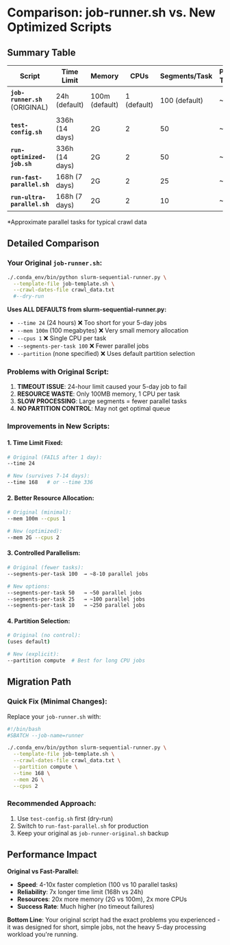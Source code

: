 # Comparison: job-runner.sh vs. New Optimized Scripts

## Summary Table

| Script | Time Limit | Memory | CPUs | Segments/Task | Parallel Tasks* | Key Features |
|--------|-----------|---------|------|---------------|----------------|--------------|
| **`job-runner.sh`** (ORIGINAL) | 24h (default) | 100m (default) | 1 (default) | 100 (default) | ~8-10 | Basic, minimal config |
| **`test-config.sh`** | 336h (14 days) | 2G | 2 | 50 | ~50 | Safe testing, dry-run |
| **`run-optimized-job.sh`** | 336h (14 days) | 2G | 2 | 50 | ~50 | Reliability-focused |
| **`run-fast-parallel.sh`** | 168h (7 days) | 2G | 2 | 25 | ~100 | Balanced speed/safety |
| **`run-ultra-parallel.sh`** | 168h (7 days) | 2G | 2 | 10 | ~250 | Maximum speed |

*Approximate parallel tasks for typical crawl data

## Detailed Comparison

### Your Original `job-runner.sh`:
```bash
./.conda_env/bin/python slurm-sequential-runner.py \
  --template-file job-template.sh \
  --crawl-dates-file crawl_data.txt 
  #--dry-run
```

**Uses ALL DEFAULTS from slurm-sequential-runner.py:**
- `--time 24` (24 hours) ❌ Too short for your 5-day jobs
- `--mem 100m` (100 megabytes) ❌ Very small memory allocation  
- `--cpus 1` ❌ Single CPU per task
- `--segments-per-task 100` ❌ Fewer parallel jobs
- `--partition` (none specified) ❌ Uses default partition selection

### Problems with Original Script:
1. **TIMEOUT ISSUE**: 24-hour limit caused your 5-day job to fail
2. **RESOURCE WASTE**: Only 100MB memory, 1 CPU per task
3. **SLOW PROCESSING**: Large segments = fewer parallel tasks
4. **NO PARTITION CONTROL**: May not get optimal queue

### Improvements in New Scripts:

#### 1. **Time Limit Fixed**:
```bash
# Original (FAILS after 1 day):
--time 24

# New (survives 7-14 days):
--time 168   # or --time 336
```

#### 2. **Better Resource Allocation**:
```bash
# Original (minimal):
--mem 100m --cpus 1

# New (optimized):
--mem 2G --cpus 2
```

#### 3. **Controlled Parallelism**:
```bash
# Original (fewer tasks):
--segments-per-task 100  → ~8-10 parallel jobs

# New options:
--segments-per-task 50   → ~50 parallel jobs
--segments-per-task 25   → ~100 parallel jobs  
--segments-per-task 10   → ~250 parallel jobs
```

#### 4. **Partition Selection**:
```bash
# Original (no control):
(uses default)

# New (explicit):
--partition compute  # Best for long CPU jobs
```

## Migration Path

### Quick Fix (Minimal Changes):
Replace your `job-runner.sh` with:
```bash
#!/bin/bash
#SBATCH --job-name=runner

./.conda_env/bin/python slurm-sequential-runner.py \
  --template-file job-template.sh \
  --crawl-dates-file crawl_data.txt \
  --partition compute \
  --time 168 \
  --mem 2G \
  --cpus 2
```

### Recommended Approach:
1. Use `test-config.sh` first (dry-run)
2. Switch to `run-fast-parallel.sh` for production
3. Keep your original as `job-runner-original.sh` backup

## Performance Impact

**Original vs Fast-Parallel:**
- **Speed**: 4-10x faster completion (100 vs 10 parallel tasks)
- **Reliability**: 7x longer time limit (168h vs 24h)  
- **Resources**: 20x more memory (2G vs 100m), 2x more CPUs
- **Success Rate**: Much higher (no timeout failures)

**Bottom Line**: Your original script had the exact problems you experienced - it was designed for short, simple jobs, not the heavy 5-day processing workload you're running.